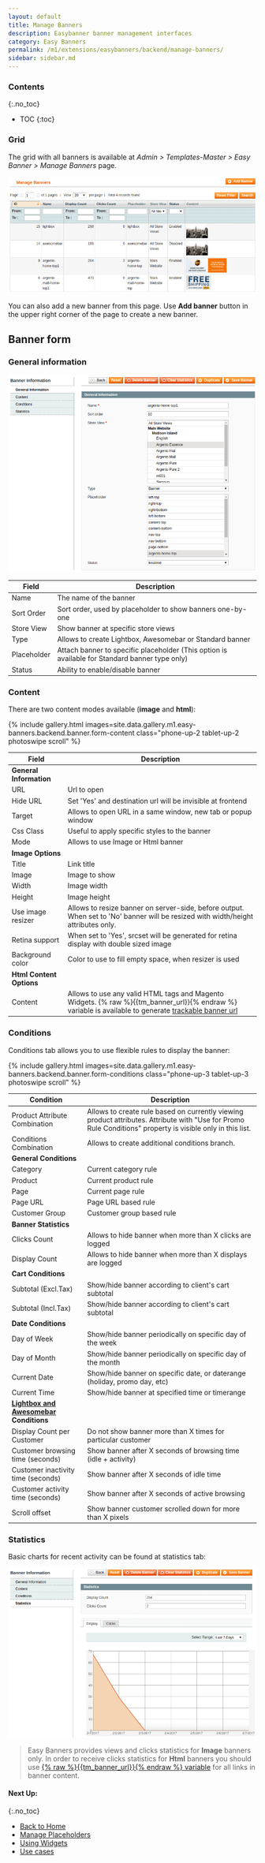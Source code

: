 ```yaml
---
layout: default
title: Manage Banners
description: Easybanner banner management interfaces
category: Easy Banners
permalink: /m1/extensions/easybanners/backend/manage-banners/
sidebar: sidebar.md
---
```


### Contents
{:.no_toc}

* TOC
{:toc}

### Grid

The grid with all banners is available at _Admin > Templates-Master > Easy Banner > Manage Banners_
page.

![Banners grid](/images/m1/easy-banners/backend/banner/grid.png)

You can also add a new banner from this page. Use **Add banner** button in the
upper right corner of the page to create a new banner.

## Banner form

### General information

![General Information Tab](/images/m1/easy-banners/backend/banner/form-general-information.png)

Field       | Description
------------|------------
Name        | The name of the banner
Sort Order  | Sort order, used by placeholder to show banners one-by-one
Store View  | Show banner at specific store views
Type        | Allows to create Lightbox, Awesomebar or Standard banner
Placeholder | Attach banner to specific placeholder (This option is available for Standard banner type only)
Status      | Ability to enable/disable banner

### Content

There are two content modes available (**image** and **html**):

{% include gallery.html images=site.data.gallery.m1.easy-banners.backend.banner.form-content class="phone-up-2 tablet-up-2 photoswipe scroll" %}

Field       | Description
------------|------------
**General Information** |
URL | Url to open
Hide URL | Set 'Yes' and destination url will be invisible at frontend
Target | Allows to open URL in a same window, new tab or popup window
Css Class | Useful to apply specific styles to the banner
Mode | Allows to use Image or Html banner
**Image Options** |
Title | Link title
Image | Image to show
Width | Image width
Height | Image height
Use image resizer | Allows to resize banner on server-side, before output. When set to 'No' banner will be resized with width/height attributes only.
Retina support | When set to 'Yes', srcset will be generated for retina display with double sized image
Background color | Color to use to fill empty space, when resizer is used
**Html Content Options** |
Content | Allows to use any valid HTML tags and Magento Widgets.  {% raw %}{{tm_banner_url}}{% endraw %} variable is available to generate [trackable banner url](../../use-cases/track-clicks-in-html-banner/)

### Conditions

Conditions tab allows you to use flexible rules to display the banner:

{% include gallery.html images=site.data.gallery.m1.easy-banners.backend.banner.form-conditions class="phone-up-3 tablet-up-3 photoswipe scroll" %}

Condition | Description
----------|------------
Product Attribute Combination   | Allows to create rule based on currently viewing product attributes. Attribute with "Use for Promo Rule Conditions" property is visible only in this list.
Conditions Combination          | Allows to create additional conditions branch.
**General Conditions** |
Category        | Current category rule
Product         | Current product rule
Page            | Current page rule
Page URL        | Page URL based rule
Customer Group  | Customer group based rule
**Banner Statistics** |
Clicks Count        | Allows to hide banner when more than X clicks are logged
Display Count       | Allows to hide banner when more than X displays are logged
**Cart Conditions** |
Subtotal (Excl.Tax) | Show/hide banner according to client's cart subtotal
Subtotal (Incl.Tax) | Show/hide banner according to client's cart subtotal
**Date Conditions** |
Day of Week     | Show/hide banner periodically on specific day of the week
Day of Month    | Show/hide banner periodically on specific day of the month
Current Date    | Show/hide banner on specific date, or daterange (holiday, promo day, etc)
Current Time    | Show/hide banner at specified time or timerange
[**Lightbox and Awesomebar**](../../use-cases/lightbox-and-awesomebar-banners/) **Conditions** |
Display Count per Customer          | Do not show banner more than X times for particular customer
Customer browsing time (seconds)    | Show banner after X seconds of browsing time (idle + activity)
Customer inactivity time (seconds)  | Show banner after X seconds of idle time
Customer activity time (seconds)    | Show banner after X seconds of active browsing
Scroll offset                       | Show banner customer scrolled down for more than X pixels

### Statistics

Basic charts for recent activity can be found at statistics tab:

![Statistics tab](/images/m1/easy-banners/backend/banner/form-statistics.png)

> Easy Banners provides views and clicks statistics for **Image** banners only.
> In order to receive clicks statistics for **Html** banners you should use
> [{% raw %}{{tm_banner_url}}{% endraw %} variable](../../use-cases/track-clicks-in-html-banner/)
> for all links in banner content.

#### Next Up:
{:.no_toc}

 -  [Back to Home](../../)
 -  [Manage Placeholders](../manage-placeholders/)
 -  [Using Widgets](../widgets/)
 -  [Use cases](../../use-cases/)
